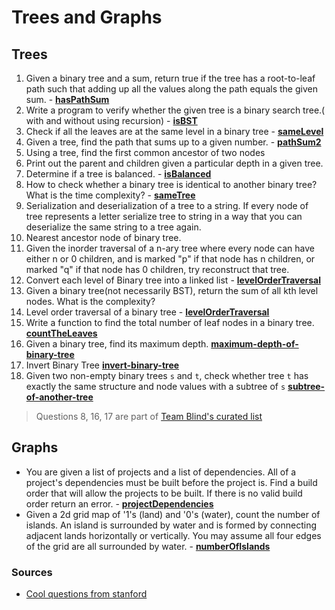 # Trees and Graphs

## Trees
1. Given a binary tree and a sum, return true if the tree has a root-to-leaf path such that adding up all the values along the path equals the given sum. - **[hasPathSum](hasPathSum)**
2. Write a program to verify whether the given tree is a binary search tree.( with and without using recursion) - **[isBST](isBST)**
3. Check if all the leaves are at the same level in a binary tree - **[sameLevel](sameLevel)**
4. Given a tree, find the path that sums up to a given number. - **[pathSum2](pathSum2)**
5. Using a tree, find the first common ancestor of two nodes
6. Print out the parent and children given a particular depth in a given tree.
7. Determine if a tree is balanced. - **[isBalanced](isBalanced)**
8. How to check whether a binary tree is identical to another binary tree? What is the time complexity? - **[sameTree](sameTree)**
9. Serialization and deserialization of a tree to a string. If every node of tree represents a letter serialize tree to string in a way that you can deserialize the same string to a tree again. 
10. Nearest ancestor node of binary tree.
11. Given the inorder traversal of a n-ary tree where every node can have either n or 0 children, and is marked "p" if that node has n children, or marked "q" if that node has 0 children, try reconstruct that tree.
12. Convert each level of Binary tree into a linked list - **[levelOrderTraversal](levelOrderTraversal)**
13. Given a binary tree(not necessarily BST), return the sum of all kth level nodes. What is the complexity?
14. Level order traversal of a binary tree - **[levelOrderTraversal](levelOrderTraversal)**
15. Write a function to find the total number of leaf nodes in a binary tree. **[countTheLeaves](countTheLeaves)**
16. Given a binary tree, find its maximum depth. **[maximum-depth-of-binary-tree](maximum-depth-of-binary-tree)**
17. Invert Binary Tree **[invert-binary-tree](invert-binary-tree)**
18. Given two non-empty binary trees `s` and `t`, check whether tree `t` has exactly the same structure and node values with a subtree of `s` **[subtree-of-another-tree](subtree-of-another-tree)**

> Questions 8, 16, 17 are part of [Team Blind's curated list](https://github.com/AlgorithmCrackers/Interview-Questions/issues/28)

## Graphs
- You are given a list of projects and a list of dependencies. All of a project's dependencies must be built before the project is. Find a build order that will allow the projects to be built. If there is no valid build order return an error. - **[projectDependencies](projectDependencies)**
- Given a 2d grid map of '1's (land) and '0's (water), count the number of islands. An island is surrounded by water and is formed by connecting adjacent lands horizontally or vertically. You may assume all four edges of the grid are all surrounded by water. - **[numberOfIslands](numberOfIslands)**

### Sources
- [Cool questions from stanford](http://cslibrary.stanford.edu/110/BinaryTrees.html)
